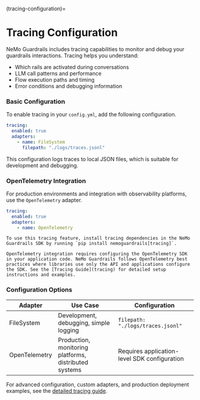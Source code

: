(tracing-configuration)=

# Tracing Configuration

NeMo Guardrails includes tracing capabilities to monitor and debug your guardrails interactions. Tracing helps you understand:

- Which rails are activated during conversations
- LLM call patterns and performance
- Flow execution paths and timing
- Error conditions and debugging information

### Basic Configuration

To enable tracing in your `config.yml`, add the following configuration.

```yaml
tracing:
  enabled: true
  adapters:
    - name: FileSystem
      filepath: "./logs/traces.jsonl"
```

This configuration logs traces to local JSON files, which is suitable for development and debugging.

### OpenTelemetry Integration

For production environments and integration with observability platforms, use the `OpenTelemetry` adapter.

```yaml
tracing:
  enabled: true
  adapters:
    - name: OpenTelemetry
```

```{important}
To use this tracing feature, install tracing dependencies in the NeMo Guardrails SDK by running `pip install nemoguardrails[tracing]`.
```

```{note}
OpenTelemetry integration requires configuring the OpenTelemetry SDK in your application code. NeMo Guardrails follows OpenTelemetry best practices where libraries use only the API and applications configure the SDK. See the [Tracing Guide](tracing) for detailed setup instructions and examples.
```

### Configuration Options

| Adapter | Use Case | Configuration |
|---------|----------|---------------|
| FileSystem | Development, debugging, simple logging | `filepath: "./logs/traces.jsonl"` |
| OpenTelemetry | Production, monitoring platforms, distributed systems | Requires application-level SDK configuration |

For advanced configuration, custom adapters, and production deployment examples, see the [detailed tracing guide](tracing).
